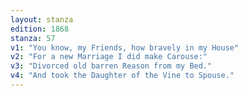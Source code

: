 ```yaml
---
layout: stanza
edition: 1868
stanza: 57
v1: "You know, my Friends, how bravely in my House"
v2: "For a new Marriage I did make Carouse:"
v3: "Divorced old barren Reason from my Bed."
v4: "And took the Daughter of the Vine to Spouse."
---
```

